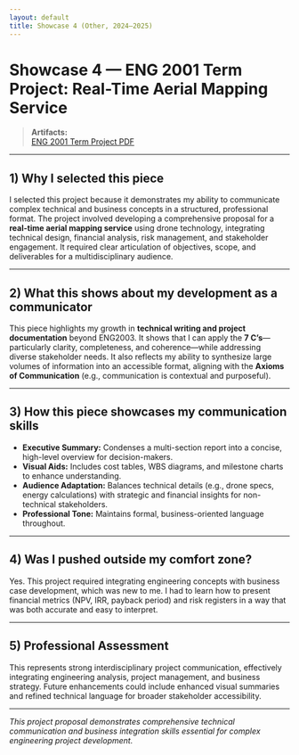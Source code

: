 ```yaml
---
layout: default
title: Showcase 4 (Other, 2024–2025)
---
```


# Showcase 4 — ENG 2001 Term Project: Real-Time Aerial Mapping Service

> **Artifacts:**  
> [ENG 2001 Term Project PDF](../assets/docs/221116678_TermProject_ENG-2001-A_S1-2025.pdf)

---

## 1) Why I selected this piece
I selected this project because it demonstrates my ability to communicate complex technical and business concepts in a structured, professional format. The project involved developing a comprehensive proposal for a **real-time aerial mapping service** using drone technology, integrating technical design, financial analysis, risk management, and stakeholder engagement. It required clear articulation of objectives, scope, and deliverables for a multidisciplinary audience.

---

## 2) What this shows about my development as a communicator
This piece highlights my growth in **technical writing and project documentation** beyond ENG2003. It shows that I can apply the **7 C’s**—particularly clarity, completeness, and coherence—while addressing diverse stakeholder needs. It also reflects my ability to synthesize large volumes of information into an accessible format, aligning with the **Axioms of Communication** (e.g., communication is contextual and purposeful).

---

## 3) How this piece showcases my communication skills
- **Executive Summary:** Condenses a multi-section report into a concise, high-level overview for decision-makers.
- **Visual Aids:** Includes cost tables, WBS diagrams, and milestone charts to enhance understanding.
- **Audience Adaptation:** Balances technical details (e.g., drone specs, energy calculations) with strategic and financial insights for non-technical stakeholders.
- **Professional Tone:** Maintains formal, business-oriented language throughout.

---

## 4) Was I pushed outside my comfort zone?
Yes. This project required integrating engineering concepts with business case development, which was new to me. I had to learn how to present financial metrics (NPV, IRR, payback period) and risk registers in a way that was both accurate and easy to interpret.

---

## 5) Professional Assessment
This represents strong interdisciplinary project communication, effectively integrating engineering analysis, project management, and business strategy. Future enhancements could include enhanced visual summaries and refined technical language for broader stakeholder accessibility.

---

*This project proposal demonstrates comprehensive technical communication and business integration skills essential for complex engineering project development.*
